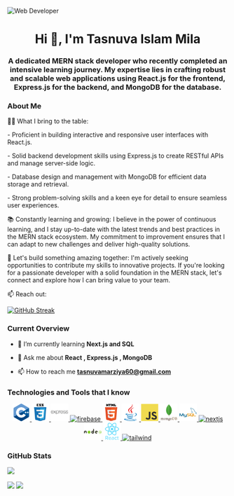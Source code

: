 <img src="https://i.ibb.co/qk6pR20/Web-Developer-Illustration-Facebook-Post.pngwe"
         alt="Web Developer"  width="900"
  height="500" />

<h1 align="center">Hi 👋, I'm Tasnuva Islam Mila</h1>
<h3 align="center">A dedicated MERN stack developer who recently completed an intensive learning journey. My expertise lies in crafting robust and scalable web applications using React.js for the frontend, Express.js for the backend, and MongoDB for the database.</h3>

<h3 align="left">About Me</h3>

<p>👨‍💻 What I bring to the table:
<p>- Proficient in building interactive and responsive user interfaces with React.js.</p>
<p>- Solid backend development skills using Express.js to create RESTful APIs and manage server-side logic.</p>
<p>- Database design and management with MongoDB for efficient data storage and retrieval.</p>
<p>- Strong problem-solving skills and a keen eye for detail to ensure seamless user experiences.</p>
📚 Constantly learning and growing:
I believe in the power of continuous learning, and I stay up-to-date with the latest trends and best practices in the MERN stack ecosystem. My commitment to improvement ensures that I can adapt to new challenges and deliver high-quality solutions.

🌟 Let's build something amazing together:
I'm actively seeking opportunities to contribute my skills to innovative projects. If you're looking for a passionate developer with a solid foundation in the MERN stack, let's connect and explore how I can bring value to your team.

📫 Reach out:</p>

[![GitHub Streak](https://streak-stats.demolab.com?user=tasnu754&theme=synthwave)](https://git.io/streak-stats)

<h3 align="left">Current Overview</h3>

- 🌱 I’m currently learning **Next.js and SQL**

- 💬 Ask me about **React , Express.js , MongoDB**

- 📫 How to reach me **tasnuvamarziya60@gmail.com**



<h3 align="left"> Technologies and Tools that I know</h3>

<p align="center"> <a href="https://www.w3schools.com/cpp/" target="_blank" rel="noreferrer"> <img src="https://raw.githubusercontent.com/devicons/devicon/master/icons/cplusplus/cplusplus-original.svg" alt="cplusplus" width="40" height="40"/> </a> <a href="https://www.w3schools.com/css/" target="_blank" rel="noreferrer"> <img src="https://raw.githubusercontent.com/devicons/devicon/master/icons/css3/css3-original-wordmark.svg" alt="css3" width="40" height="40"/> </a> <a href="https://expressjs.com" target="_blank" rel="noreferrer"> <img src="https://raw.githubusercontent.com/devicons/devicon/master/icons/express/express-original-wordmark.svg" alt="express" width="40" height="40"/> </a> <a href="https://firebase.google.com/" target="_blank" rel="noreferrer"> <img src="https://www.vectorlogo.zone/logos/firebase/firebase-icon.svg" alt="firebase" width="40" height="40"/> </a> <a href="https://www.w3.org/html/" target="_blank" rel="noreferrer"> <img src="https://raw.githubusercontent.com/devicons/devicon/master/icons/html5/html5-original-wordmark.svg" alt="html5" width="40" height="40"/> </a> <a href="https://www.java.com" target="_blank" rel="noreferrer"> <img src="https://raw.githubusercontent.com/devicons/devicon/master/icons/java/java-original.svg" alt="java" width="40" height="40"/> </a> <a href="https://developer.mozilla.org/en-US/docs/Web/JavaScript" target="_blank" rel="noreferrer"> <img src="https://raw.githubusercontent.com/devicons/devicon/master/icons/javascript/javascript-original.svg" alt="javascript" width="40" height="40"/> </a> <a href="https://www.mongodb.com/" target="_blank" rel="noreferrer"> <img src="https://raw.githubusercontent.com/devicons/devicon/master/icons/mongodb/mongodb-original-wordmark.svg" alt="mongodb" width="40" height="40"/> </a> <a href="https://www.mysql.com/" target="_blank" rel="noreferrer"> <img src="https://raw.githubusercontent.com/devicons/devicon/master/icons/mysql/mysql-original-wordmark.svg" alt="mysql" width="40" height="40"/> </a> <a href="https://nextjs.org/" target="_blank" rel="noreferrer"> <img src="https://cdn.worldvectorlogo.com/logos/nextjs-2.svg" alt="nextjs" width="40" height="40"/> </a> <a href="https://nodejs.org" target="_blank" rel="noreferrer"> <img src="https://raw.githubusercontent.com/devicons/devicon/master/icons/nodejs/nodejs-original-wordmark.svg" alt="nodejs" width="40" height="40"/> </a> <a href="https://reactjs.org/" target="_blank" rel="noreferrer"> <img src="https://raw.githubusercontent.com/devicons/devicon/master/icons/react/react-original-wordmark.svg" alt="react" width="40" height="40"/> </a> <a href="https://tailwindcss.com/" target="_blank" rel="noreferrer"> <img src="https://www.vectorlogo.zone/logos/tailwindcss/tailwindcss-icon.svg" alt="tailwind" width="40" height="40"/> </a> </p>

<h3 align="left">GitHub Stats</h3>

![](http://github-profile-summary-cards.vercel.app/api/cards/repos-per-language?username=tasnu754&theme=darcula)

![](http://github-profile-summary-cards.vercel.app/api/cards/most-commit-language?username=tasnu754&theme=darcula)
![](http://github-profile-summary-cards.vercel.app/api/cards/profile-details?username=tasnu754&theme=darcula)
